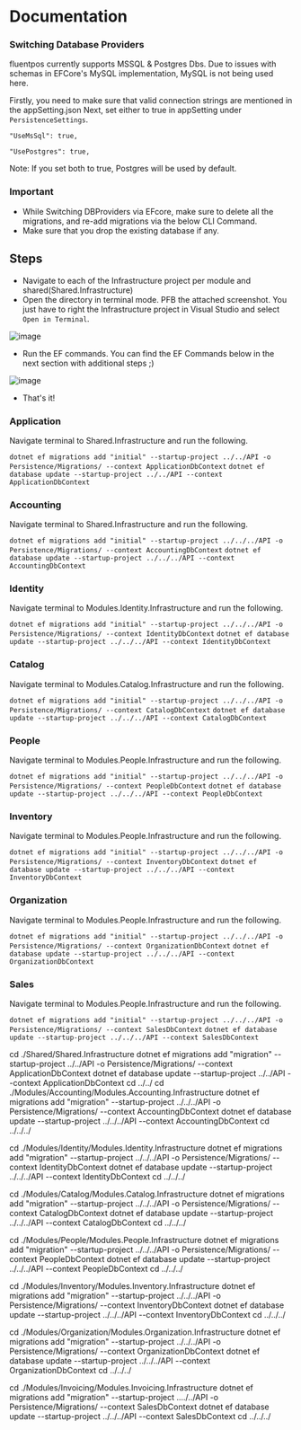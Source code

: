 # Documentation

### Switching Database Providers

fluentpos currently supports MSSQL & Postgres Dbs. Due to issues with schemas in EFCore's MySQL implementation, MySQL is not being used here.

Firstly, you need to make sure that valid connection strings are mentioned in the appSetting.json
Next, set either to true in appSetting under `PersistenceSettings`.

`"UseMsSql": true,`

`"UsePostgres": true,`

Note: If you set both to true, Postgres will be used by default.

### Important 
- While Switching DBProviders via EFcore, make sure to delete all the migrations, and re-add migrations via the below CLI Command.
- Make sure that you drop the existing database if any.

## Steps 
- Navigate to each of the Infrastructure project per module and shared(Shared.Infrastructure)
- Open the directory in terminal mode. PFB the attached screenshot. You just have to right the Infrastructure project in Visual Studio and select `Open in Terminal`.

![image](https://user-images.githubusercontent.com/31455818/122291148-1d211380-cf12-11eb-9f28-35e5ec0989e5.png)
- Run the EF commands. You can find the EF Commands below in the next section with additional steps ;)

![image](https://user-images.githubusercontent.com/31455818/122291196-2d38f300-cf12-11eb-965e-27267fd1fc76.png)
- That's it!



### Application

Navigate terminal to Shared.Infrastructure and run the following.

`dotnet ef migrations add "initial" --startup-project ../../API -o Persistence/Migrations/ --context ApplicationDbContext`
`dotnet ef database update --startup-project ../../API --context ApplicationDbContext`


### Accounting

Navigate terminal to Shared.Infrastructure and run the following.

`dotnet ef migrations add "initial" --startup-project ../../../API -o Persistence/Migrations/ --context AccountingDbContext`
`dotnet ef database update --startup-project ../../../API --context AccountingDbContext`
### Identity

Navigate terminal to Modules.Identity.Infrastructure and run the following.

`dotnet ef migrations add "initial" --startup-project ../../../API -o Persistence/Migrations/ --context IdentityDbContext`
`dotnet ef database update --startup-project ../../../API --context IdentityDbContext`
### Catalog

Navigate terminal to Modules.Catalog.Infrastructure and run the following.

`dotnet ef migrations add "initial" --startup-project ../../../API -o Persistence/Migrations/ --context CatalogDbContext`
`dotnet ef database update --startup-project ../../../API --context CatalogDbContext`
### People

Navigate terminal to Modules.People.Infrastructure and run the following.

`dotnet ef migrations add "initial" --startup-project ../../../API -o Persistence/Migrations/ --context PeopleDbContext`
`dotnet ef database update --startup-project ../../../API --context PeopleDbContext`
### Inventory

Navigate terminal to Modules.People.Infrastructure and run the following.

`dotnet ef migrations add "initial" --startup-project ../../../API -o Persistence/Migrations/ --context InventoryDbContext`
`dotnet ef database update --startup-project ../../../API --context InventoryDbContext`
### Organization

Navigate terminal to Modules.People.Infrastructure and run the following.

`dotnet ef migrations add "initial" --startup-project ../../../API -o Persistence/Migrations/ --context OrganizationDbContext`
`dotnet ef database update --startup-project ../../../API --context OrganizationDbContext`
### Sales

Navigate terminal to Modules.People.Infrastructure and run the following.

`dotnet ef migrations add "initial" --startup-project ../../../API -o Persistence/Migrations/ --context SalesDbContext`
`dotnet ef database update --startup-project ../../../API --context SalesDbContext`



cd ./Shared/Shared.Infrastructure
dotnet ef migrations add "migration" --startup-project ../../API -o Persistence/Migrations/ --context ApplicationDbContext
dotnet ef database update --startup-project ../../API --context ApplicationDbContext
cd ../../
cd ./Modules/Accounting/Modules.Accounting.Infrastructure
dotnet ef migrations add "migration" --startup-project ../../../API -o Persistence/Migrations/ --context AccountingDbContext
dotnet ef database update --startup-project ../../../API --context AccountingDbContext
cd ../../../

cd ./Modules/Identity/Modules.Identity.Infrastructure
dotnet ef migrations add "migration" --startup-project ../../../API -o Persistence/Migrations/ --context IdentityDbContext
dotnet ef database update --startup-project ../../../API --context IdentityDbContext
cd ../../../

cd ./Modules/Catalog/Modules.Catalog.Infrastructure
dotnet ef migrations add "migration" --startup-project ../../../API -o Persistence/Migrations/ --context CatalogDbContext
dotnet ef database update --startup-project ../../../API --context CatalogDbContext
cd ../../../

cd ./Modules/People/Modules.People.Infrastructure
dotnet ef migrations add "migration" --startup-project ../../../API -o Persistence/Migrations/ --context PeopleDbContext
dotnet ef database update --startup-project ../../../API --context PeopleDbContext
cd ../../../

cd ./Modules/Inventory/Modules.Inventory.Infrastructure
dotnet ef migrations add "migration" --startup-project ../../../API -o Persistence/Migrations/ --context InventoryDbContext
dotnet ef database update --startup-project ../../../API --context InventoryDbContext
cd ../../../

cd ./Modules/Organization/Modules.Organization.Infrastructure
dotnet ef migrations add "migration" --startup-project ../../../API -o Persistence/Migrations/ --context OrganizationDbContext
dotnet ef database update --startup-project ../../../API --context OrganizationDbContext
cd ../../../

cd ./Modules/Invoicing/Modules.Invoicing.Infrastructure
dotnet ef migrations add "migration" --startup-project ..../../API -o Persistence/Migrations/ --context SalesDbContext
dotnet ef database update --startup-project ../../../API --context SalesDbContext
cd ../../../